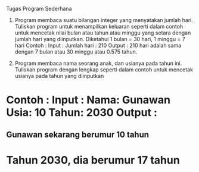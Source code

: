 Tugas Program Sederhana

1. Program membaca suatu bilangan integer yang menyatakan jumlah hari. Tuliskan program untuk 
menampilkan keluaran seperti dalam contoh untuk mencetak nilai bulan atau tahun atau minggu 
yang setara dengan jumlah hari yang diinputkan. 
Diketahui 1 bulan = 30 hari, 1 minggu = 7 hari
Contoh :
Input : 
Jumlah hari : 210
Output : 
210 hari adalah sama dengan 7 bulan atau 30 minggu atau 0.575 tahun.

2. Program membaca nama seorang anak, dan usianya pada tahun ini. Tuliskan program dengan 
lengkap seperti dalam contoh untuk mencetak usianya pada tahun yang diinputkan

Contoh :
Input : 
Nama: Gunawan
Usia: 10
Tahun: 2030
Output : 
=================================
Gunawan sekarang berumur 10 tahun
---------------------------------
 Tahun 2030, dia berumur 17 tahun
 ================================
